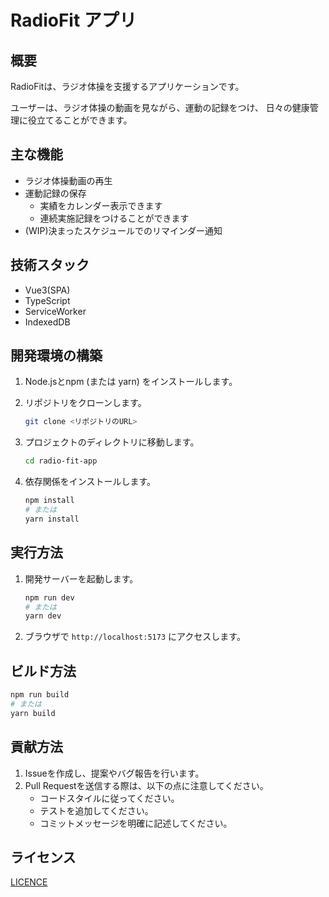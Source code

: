 # RadioFit アプリ

## 概要

RadioFitは、ラジオ体操を支援するアプリケーションです。

ユーザーは、ラジオ体操の動画を見ながら、運動の記録をつけ、
日々の健康管理に役立てることができます。

## 主な機能

- ラジオ体操動画の再生
- 運動記録の保存
  - 実績をカレンダー表示できます
  - 連続実施記録をつけることができます
- (WIP)決まったスケジュールでのリマインダー通知

## 技術スタック

- Vue3(SPA)
- TypeScript
- ServiceWorker
- IndexedDB

## 開発環境の構築

1. Node.jsとnpm (または yarn) をインストールします。
2. リポジトリをクローンします。

   ```bash
   git clone <リポジトリのURL>
   ```

3. プロジェクトのディレクトリに移動します。

   ```bash
   cd radio-fit-app
   ```

4. 依存関係をインストールします。

   ```bash
   npm install
   # または
   yarn install
   ```

## 実行方法

1. 開発サーバーを起動します。

   ```bash
   npm run dev
   # または
   yarn dev
   ```

2. ブラウザで `http://localhost:5173` にアクセスします。

## ビルド方法

```bash
npm run build
# または
yarn build
```

## 貢献方法

1. Issueを作成し、提案やバグ報告を行います。
2. Pull Requestを送信する際は、以下の点に注意してください。
   - コードスタイルに従ってください。
   - テストを追加してください。
   - コミットメッセージを明確に記述してください。

## ライセンス

[LICENCE](./LICENCE.md)
